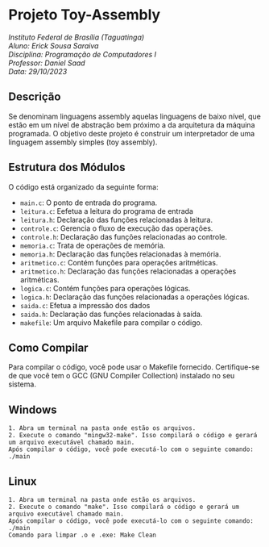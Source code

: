 # Projeto Toy-Assembly
*Instituto Federal de Brasília (Taguatinga)\
Aluno: Erick Sousa Saraiva\
Disciplina: Programação de Computadores I\
Professor: Daniel Saad\
Data: 29/10/2023*
## Descrição
Se denominam linguagens assembly aquelas linguagens de baixo nível, que estão em
um nível de abstração bem próximo a da arquitetura da máquina programada.
O objetivo deste projeto é construir um interpretador de uma linguagem assembly
simples (toy assembly).

## Estrutura dos Módulos
O código está organizado da seguinte forma:

- `main.c`: O ponto de entrada do programa.
- `leitura.c`: Eefetua a leitura do programa de entrada
- `leitura.h`: Declaração das funções relacionadas à leitura.
- `controle.c`: Gerencia o fluxo de execução das operações.
- `controle.h`: Declaração das funções relacionadas ao controle.
- `memoria.c`: Trata de operações de memória.
- `memoria.h`: Declaração das funções relacionadas à memória.
- `aritmetico.c`: Contém funções para operações aritméticas.
- `aritmetico.h`: Declaração das funções relacionadas a operações aritméticas.
- `logica.c`: Contém funções para operações lógicas.
- `logica.h`: Declaração das funções relacionadas a operações lógicas.
- `saida.c`:  Efetua a impressão dos dados
- `saida.h`: Declaração das funções relacionadas à saída.
- `makefile`: Um arquivo Makefile para compilar o código.

## Como Compilar
Para compilar o código, você pode usar o Makefile fornecido. Certifique-se de que você tem o GCC (GNU Compiler Collection) instalado no seu sistema.

Windows  
--------- 
```
1. Abra um terminal na pasta onde estão os arquivos.
2. Execute o comando "mingw32-make". Isso compilará o código e gerará um arquivo executável chamado main.
Após compilar o código, você pode executá-lo com o seguinte comando:
./main
```
Linux 
-------
```
1. Abra um terminal na pasta onde estão os arquivos.
2. Execute o comando "make". Isso compilará o código e gerará um arquivo executável chamado main.
Após compilar o código, você pode executá-lo com o seguinte comando:
./main
Comando para limpar .o e .exe: Make Clean
```